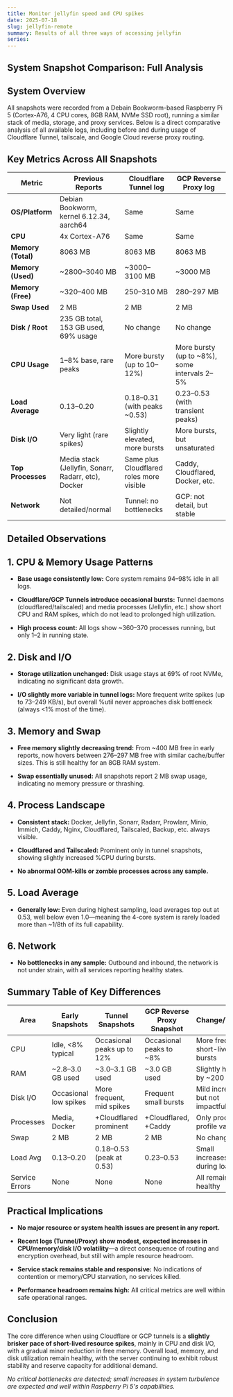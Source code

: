 ```yaml
---
title: Monitor jellyfin speed and CPU spikes
date: 2025-07-18
slug: jellyfin-remote
summary: Results of all three ways of accessing jellyfin
series:
---
```


## System Snapshot Comparison: Full Analysis

## System Overview

All snapshots were recorded from a Debain Bookworm-based Raspberry Pi 5 (Cortex-A76, 4 CPU cores, 8GB RAM, NVMe SSD root), running a similar stack of media, storage, and proxy services. Below is a direct comparative analysis of all available logs, including before and during usage of Cloudflare Tunnel, tailscale, and Google Cloud reverse proxy routing.

## Key Metrics Across All Snapshots

| Metric             | Previous Reports                                    | Cloudflare Tunnel log                    | GCP Reverse Proxy log                        |
| ------------------ | --------------------------------------------------- | ---------------------------------------- | -------------------------------------------- |
| **OS/Platform**    | Debian Bookworm, kernel 6.12.34, aarch64            | Same                                     | Same                                         |
| **CPU**            | 4x Cortex-A76                                       | Same                                     | Same                                         |
| **Memory (Total)** | 8063 MB                                             | 8063 MB                                  | 8063 MB                                      |
| **Memory (Used)**  | ~2800–3040 MB                                       | ~3000–3100 MB                            | ~3000 MB                                     |
| **Memory (Free)**  | ~320–400 MB                                         | 250–310 MB                               | 280–297 MB                                   |
| **Swap Used**      | 2 MB                                                | 2 MB                                     | 2 MB                                         |
| **Disk / Root**    | 235 GB total, 153 GB used, 69% usage                | No change                                | No change                                    |
| **CPU Usage**      | 1–8% base, rare peaks                               | More bursty (up to 10–12%)               | More bursty (up to ~8%), some intervals 2–5% |
| **Load Average**   | 0.13–0.20                                           | 0.18–0.31 (with peaks ~0.53)             | 0.23–0.53 (with transient peaks)             |
| **Disk I/O**       | Very light (rare spikes)                            | Slightly elevated, more bursts           | More bursts, but unsaturated                 |
| **Top Processes**  | Media stack (Jellyfin, Sonarr, Radarr, etc), Docker | Same plus Cloudflared roles more visible | Caddy, Cloudflared, Docker, etc.             |
| **Network**        | Not detailed/normal                                 | Tunnel: no bottlenecks                   | GCP: not detail, but stable                  |

## Detailed Observations

## 1. **CPU & Memory Usage Patterns**

- **Base usage consistently low:** Core system remains 94–98% idle in all logs.
    
- **Cloudflare/GCP Tunnels introduce occasional bursts:** Tunnel daemons (cloudflared/tailscaled) and media processes (Jellyfin, etc.) show short CPU and RAM spikes, which do not lead to prolonged high utilization.
    
- **High process count:** All logs show ~360–370 processes running, but only 1–2 in running state.
    

## 2. **Disk and I/O**

- **Storage utilization unchanged:** Disk usage stays at 69% of root NVMe, indicating no significant data growth.
    
- **I/O slightly more variable in tunnel logs:** More frequent write spikes (up to 73–249 KB/s), but overall %util never approaches disk bottleneck (always <1% most of the time).
    

## 3. **Memory and Swap**

- **Free memory slightly decreasing trend:** From ~400 MB free in early reports, now hovers between 276–297 MB free with similar cache/buffer sizes. This is still healthy for an 8GB RAM system.
    
- **Swap essentially unused:** All snapshots report 2 MB swap usage, indicating no memory pressure or thrashing.
    

## 4. **Process Landscape**

- **Consistent stack:** Docker, Jellyfin, Sonarr, Radarr, Prowlarr, Minio, Immich, Caddy, Nginx, Cloudflared, Tailscaled, Backup, etc. always visible.
    
- **Cloudflared and Tailscaled:** Prominent only in tunnel snapshots, showing slightly increased %CPU during bursts.
    
- **No abnormal OOM-kills or zombie processes across any sample.**
    

## 5. **Load Average**

- **Generally low:** Even during highest sampling, load averages top out at 0.53, well below even 1.0—meaning the 4-core system is rarely loaded more than ~1/8th of its full capability.
    

## 6. **Network**

- **No bottlenecks in any sample:** Outbound and inbound, the network is not under strain, with all services reporting healthy states.
    

## Summary Table of Key Differences

| Area           | Early Snapshots       | Tunnel Snapshots           | GCP Reverse Proxy Snapshot | Change/Trend                      |
| -------------- | --------------------- | -------------------------- | -------------------------- | --------------------------------- |
| CPU            | Idle, <8% typical     | Occasional peaks up to 12% | Occasional peaks to ~8%    | More frequent, short-lived bursts |
| RAM            | ~2.8–3.0 GB used      | ~3.0–3.1 GB used           | ~3.0 GB used               | Slightly higher, by ~200 MB       |
| Disk I/O       | Occasional low spikes | More frequent, mid spikes  | Frequent small bursts      | Mild increase, but not impactful  |
| Processes      | Media, Docker         | +Cloudflared prominent     | +Cloudflared, +Caddy       | Only process profile varies       |
| Swap           | 2 MB                  | 2 MB                       | 2 MB                       | No change                         |
| Load Avg       | 0.13–0.20             | 0.18–0.53 (peak at 0.53)   | 0.23–0.53                  | Small increases during load       |
| Service Errors | None                  | None                       | None                       | All remain healthy                |

## Practical Implications

- **No major resource or system health issues are present in any report.**
    
- **Recent logs (Tunnel/Proxy) show modest, expected increases in CPU/memory/disk I/O volatility**—a direct consequence of routing and encryption overhead, but still with ample resource headroom.
    
- **Service stack remains stable and responsive:** No indications of contention or memory/CPU starvation, no services killed.
    
- **Performance headroom remains high:** All critical metrics are well within safe operational ranges.
    

## Conclusion

The core difference when using Cloudflare or GCP tunnels is a **slightly brisker pace of short-lived resource spikes**, mainly in CPU and disk I/O, with a gradual minor reduction in free memory. Overall load, memory, and disk utilization remain healthy, with the server continuing to exhibit robust stability and reserve capacity for additional demand.

_No critical bottlenecks are detected; small increases in system turbulence are expected and well within Raspberry Pi 5's capabilities._
